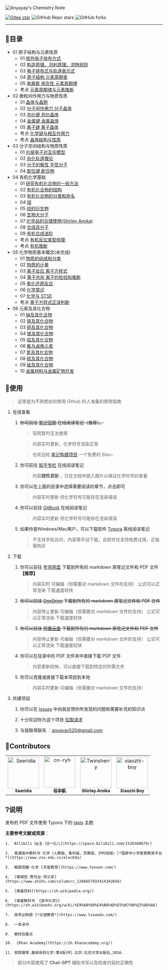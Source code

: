 <!-- > 当前该笔记项目正在寻找继承人！（有意者与我联系anyayay520@gmail.com） -->

![Anyayay's Chemistry Note](Logo.png)

<!-- > ![Anyayay's Chemistry Note](https://repobeats.axiom.co/api/embed/7fb7b6c3c43b757655dc9bb5b6207950dbda3442.svg "Repobeats analytics image") -->

[![Gitee star](https://gitee.com/xiaozhi_boy/Chemistry-Note/badge/star.svg?theme=dark)](https://gitee.com/xiaozhi_boy/Chemistry-Note)
![GitHub Repo stars](https://img.shields.io/github/stars/Seeridia/Chemistry-Note)
![GitHub forks](https://img.shields.io/github/forks/Seeridia/Chemistry-Note)


---


## 🧭目录

- 01 原子结构与元素性质
  - 01 [核外电子排布方式](01%20原子结构与元素性质/01%20核外电子排布方式.md)
  - 02 [构造原理、泡利原理、洪特规则](01%20原子结构与元素性质/02%20构造原理、泡利原理、洪特规则.md)
  - 03 [电子排布式与轨道表示式](01%20原子结构与元素性质/03%20电子排布式与轨道表示式.md)
  - 04 [原子结构 元素周期表](01%20原子结构与元素性质/04%20原子结构%20元素周期表.md)
  - 05 [电离能 电负性 元素周期律](01%20原子结构与元素性质/05%20电离能%20电负性%20元素周期律.md)
  - 考点 [元素周期律与元素推断](01%20原子结构与元素性质/考点%20元素周期律与元素推断.md)
- 02 微粒间作用力与物质性质
  - 01 [晶体与晶胞](02%20微粒间作用力与物质性质/01%20晶体与晶胞（基础知识）.md)
  - 02 [分子间作用力 分子晶体](02%20微粒间作用力与物质性质/02%20分子间作用力%20分子晶体.md)
  - 03 [共价键 共价晶体](02%20微粒间作用力与物质性质/04%20金属键%20金属晶体.md)
  - 04 [金属键 金属晶体](02%20微粒间作用力与物质性质/04%20金属键%20金属晶体.md)
  - 05 [离子键 离子晶体](02%20微粒间作用力与物质性质/05%20离子键%20离子晶体.md)
  - 考点 [化学键与相互作用力](/02%20%E5%BE%AE%E7%B2%92%E9%97%B4%E4%BD%9C%E7%94%A8%E5%8A%9B%E4%B8%8E%E7%89%A9%E8%B4%A8%E6%80%A7%E8%B4%A8/%E8%80%83%E7%82%B9%20%E5%8C%96%E5%AD%A6%E9%94%AE%E4%B8%8E%E7%9B%B8%E4%BA%92%E4%BD%9C%E7%94%A8%E5%8A%9B.md)
  - 考点 [晶体结构与性质](02%20微粒间作用力与物质性质/考点%20晶体结构与性质.md)
- 03 分子空间结构与物质性质
  - 01 [价层电子对互斥模型](03%20分子空间结构与物质性质/01%20价层电子对互斥模型(VSEPR).md)
  - 02 [杂化轨道理论](03%20分子空间结构与物质性质/02%20杂化轨道理论.md)
  - 03 [分子的极性 手性分子](/03%20%E5%88%86%E5%AD%90%E7%A9%BA%E9%97%B4%E7%BB%93%E6%9E%84%E4%B8%8E%E7%89%A9%E8%B4%A8%E6%80%A7%E8%B4%A8/03%20%E5%88%86%E5%AD%90%E7%9A%84%E6%9E%81%E6%80%A7%20%E6%89%8B%E6%80%A7%E5%88%86%E5%AD%90.md)
  - 04 [配位键 配合物](/03%20%E5%88%86%E5%AD%90%E7%A9%BA%E9%97%B4%E7%BB%93%E6%9E%84%E4%B8%8E%E7%89%A9%E8%B4%A8%E6%80%A7%E8%B4%A8/04%20%E9%85%8D%E4%BD%8D%E9%94%AE%20%E9%85%8D%E5%90%88%E7%89%A9.md)
- 04 有机化学基础
  - 01 [研究有机化合物的一般方法](/04%20%E6%9C%89%E6%9C%BA%E5%8C%96%E5%AD%A6%E5%9F%BA%E7%A1%80/01%20%E7%A0%94%E7%A9%B6%E6%9C%89%E6%9C%BA%E5%8C%96%E5%90%88%E7%89%A9%E7%9A%84%E4%B8%80%E8%88%AC%E6%96%B9%E6%B3%95.md)
  - 02 [有机化合物的结构](/04%20%E6%9C%89%E6%9C%BA%E5%8C%96%E5%AD%A6%E5%9F%BA%E7%A1%80/02%20%E6%9C%89%E6%9C%BA%E5%8C%96%E5%90%88%E7%89%A9%E7%9A%84%E7%BB%93%E6%9E%84.md)
  - 03 [有机化合物的分类和命名](/04%20%E6%9C%89%E6%9C%BA%E5%8C%96%E5%AD%A6%E5%9F%BA%E7%A1%80/03%20%E6%9C%89%E6%9C%BA%E5%8C%96%E5%90%88%E7%89%A9%E7%9A%84%E5%88%86%E7%B1%BB%E5%92%8C%E5%91%BD%E5%90%8D.md)
  - 04 [烃](/04%20%E6%9C%89%E6%9C%BA%E5%8C%96%E5%AD%A6%E5%9F%BA%E7%A1%80/04%20%E7%83%83.md)
  - 05 [烃的衍生物](/04%20%E6%9C%89%E6%9C%BA%E5%8C%96%E5%AD%A6%E5%9F%BA%E7%A1%80/05%20%E7%83%83%E7%9A%84%E8%A1%8D%E7%94%9F%E7%89%A9.md)
  - 06 [生物大分子](/04%20%E6%9C%89%E6%9C%BA%E5%8C%96%E5%AD%A6%E5%9F%BA%E7%A1%80/06%20%E7%94%9F%E7%89%A9%E5%A4%A7%E5%88%86%E5%AD%90.md)
  - 07 [化学品的合理使用(Shirley Amika)](/04%20%E6%9C%89%E6%9C%BA%E5%8C%96%E5%AD%A6%E5%9F%BA%E7%A1%80/07%20%E5%8C%96%E5%AD%A6%E5%93%81%E7%9A%84%E5%90%88%E7%90%86%E4%BD%BF%E7%94%A8(Shirley%20Amika).md)
  - 08 [合成高分子](/04%20%E6%9C%89%E6%9C%BA%E5%8C%96%E5%AD%A6%E5%9F%BA%E7%A1%80/08%20%E5%90%88%E6%88%90%E9%AB%98%E5%88%86%E5%AD%90.md)
  - 09 [有机合成进阶](/04%20有机化学基础/09%20有机合成进阶.md)
  - 考点 [有机反应类型梳理](/04%20%E6%9C%89%E6%9C%BA%E5%8C%96%E5%AD%A6%E5%9F%BA%E7%A1%80/%E8%80%83%E7%82%B9%20%E6%9C%89%E6%9C%BA%E5%8F%8D%E5%BA%94%E7%B1%BB%E5%9E%8B%E6%A2%B3%E7%90%86.md)
  - 考点 [有机推断](/04%20%E6%9C%89%E6%9C%BA%E5%8C%96%E5%AD%A6%E5%9F%BA%E7%A1%80/%E8%80%83%E7%82%B9%20%E6%9C%89%E6%9C%BA%E6%8E%A8%E6%96%AD.md)
- 05 化学物质基本概念(未完成)
  - 01 [物质的组成和分类](/05%20化学物质基本概念/01%20物质的组成和分类.md)
  - 02 [物质的计量](/05%20化学物质基本概念/02%20物质的计量.md)
  - 03 [离子反应 离子方程式](/05%20化学物质基本概念/03%20离子反应%20离子方程式.md)
  - 04 [离子共存 离子的检验和推断](/05%20化学物质基本概念/04%20离子共存%20离子的检验和推断.md)
  - 05 [氧化还原反应](/05%20化学物质基本概念/05%20氧化还原反应.md)
  - 06 [化学常识](/05%20化学物质基本概念/06%20化学常识.md)
  - 07 [化学与 STSE](/05%20化学物质基本概念/07%20化学与%20STSE.md)
  - 考点 [离子方程式正误判断](/05%20化学物质基本概念/考点%20离子方程式正误判断.md)
- 06 元素及其化合物
  - 01 [钠及其化合物](/06%20元素及其化合物/01%20钠及其化合物.md)
  - 02 [铁及其化合物](/06%20元素及其化合物/02%20铁及其化合物.md)
  - 03 [铜及其化合物](/06%20元素及其化合物/03%20铜及其化合物.md)
  - 04 [镁及其化合物](/06%20元素及其化合物/04%20镁及其化合物.md)
  - 05 [铝及其化合物](/06%20元素及其化合物/05%20铝及其化合物.md)
  - 06 [氟与卤族元素](/06%20元素及其化合物/06%20氟与卤族元素.md)
  - 07 [氮及其化合物](/06%20元素及其化合物/07%20氮及其化合物.md)
  - 08 [硫及其化合物](/06%20元素及其化合物/08%20硫及其化合物.md)
  - 09 [硅及其化合物](/06%20元素及其化合物/09%20硅及其化合物.md)
  - 10 [金属材料与金属矿物开发](/06%20元素及其化合物/10%20金属材料与金属矿物开发.md)


## 📂使用
> 这里是为不熟悉如何使用 Github 的人准备的使用指南

1. 在线查看

    1. ~~你可前往 [笔记官网](https://note.cnryh.cn) 在线阅读笔记（推荐）。~~

        > 官网暂时无法使用

        > 内容实时更新，化学符号渲染正常

        > 也欢迎给 [笔记构建项目](https://github.com/cn-ryh/Chemistry-Note-Build) 一个免费的 Star~

    2. 你可前往 [知乎专栏](https://www.zhihu.com/column/c_1633012543521390594) 在线阅读笔记

        > 内容**随性更新** ，已在文档中放入图片以保证化学符号的查看

    3. 你可以在上面的目录中选择需要阅读的章节，点击即可

        > 内容实时更新 但化学符号可能存在渲染错误

    4. 你可以前往 [GitBook](https://anyayays-organization.gitbook.io/chemistry-note/) 在线阅读笔记

        > 内容实时更新 但化学符号可能存在渲染错误
        
    5. 如果你是Windows/Mac用户，可以下载软件 [Typora](https://typoraio.cn/) 离线阅读笔记

        > 不支持手机访问，内容需手动下载，且软件仅支持免费试用，正版需购买

2. 下载

    1. 你可以前往 [夸克网盘](https://pan.quark.cn/s/7cafe5dfd9a2) 下载到所有的 markdown 原笔记文件和 PDF 文件 **【推荐】**

        > 内容实时 可编辑（但需要对 markdown 文件的支持） 公式可以正常渲染 下载速度较快

    2. ~~你可以前往 [OneDrive](https://zywoffice-my.sharepoint.com/:f:/g/personal/wjh_zywoffice_onmicrosoft_com/Eu3TiqJ0or5Ls2w32zL7u6EBXeh7pROhCuGqLQP-j-PbwQ?e=gb6yZF) 下载到所有的 markdown 原笔记文件和 PDF 文件~~

        > 内容停止更新 可编辑（但需要对 markdown 文件的支持） 公式可以正常渲染 下载速度较快

    3. ~~你可以前往 [阿里云盘](https://www.alipan.com/s/aU66F4xRH2w) 下载到所有的 markdown 原笔记文件和 PDF 文件~~

        > 内容停止更新 可编辑（但需要对 markdown 文件的支持） 公式可以正常渲染 下载速度较快

    4. 你可以在目录中的 PDF 文件夹中直接下载 PDF 文件 

        > 内容更新较快，可以直接下载到特定的所需文件

    5. 你可以克隆或直接下载本项目到本地

        > 内容实时更新 可编辑（但需要对 markdown 文件的支持）

3. 共建项目

    1. 你可以在 [Issues](https://github.com/Anyayay/Chemistry/issues) 中向我反馈你所发现的问题和需要补充的知识点

    2. 十分欢迎你为这个项目 [拉取请求](https://github.com/Anyayay/Chemistry-Note/pulls)

    3. 与我取得联系 ：anyayay520@gmail.com


## 👏Contributors

<!-- readme: collaborators,contributors -start -->
<table>
<tr>
    <td align="center">
        <a href="https://github.com/Seeridia">
            <img src="https://avatars.githubusercontent.com/u/37764175?v=4" width="100;" alt="Seeridia"/>
            <br />
            <sub><b>Seeridia</b></sub>
        </a>
    </td>
    <td align="center">
        <a href="https://github.com/cn-ryh">
            <img src="https://avatars.githubusercontent.com/u/93967737?v=4" width="100;" alt="cn-ryh"/>
            <br />
            <sub><b>任宇航</b></sub>
        </a>
    </td>
    <td align="center">
        <a href="https://github.com/Twinsherry">
            <img src="https://avatars.githubusercontent.com/u/110149558?v=4" width="100;" alt="Twinsherry"/>
            <br />
            <sub><b>Shirley Amika</b></sub>
        </a>
    </td>
    <td align="center">
        <a href="https://github.com/xiaozhi-boy">
            <img src="https://avatars.githubusercontent.com/u/121842440?v=4" width="100;" alt="xiaozhi-boy"/>
            <br />
            <sub><b>Xiaozhi Boy</b></sub>
        </a>
    </td></tr>
</table>
<!-- readme: collaborators,contributors -end -->

## ❔说明

发布的 PDF 文件使用 Typora 下的 [lapis](https://github.com/YiNNx/typora-theme-lapis) 主题

**主要参考文献或资源**：

    1.  Bilibili Up主 [@一化儿](https://space.bilibili.com/1526560679/)
    
    2.  普通高中教科书 化学（人教版、鲁科版、苏教版、沪科技版）[*国家中小学智慧教育平台*](https://www.zxx.edu.cn/elecEdu)
    
    3.  解题觉醒-化学 [天星教育](https://www.tesoon.com/)
    
    4.  [璎晴宫·霁月台·芳兰亭](https://www.zhihu.com/column/c_1266657933414342656)
    
    5.  [维基百科](https://zh.wikipedia.org/)
    
    6.  [维基教科书 《高中化学》](https://zh.wikibooks.org/wiki/%E9%AB%98%E4%B8%AD%E5%8C%96%E5%AD%A6)
    
    7.  高考必刷题 [*众望教育*](https://www.lxzwedu.com/)
    
    8.  一本涂书
    
    9.  教材划重点
    
    10.  [Khan Academy](https://zh.khanacademy.org/)
    
    11. 邢其毅等.基础有机化学:第4版[M].北京:北京大学出版社,2016.

> 部分内容使用了 **Chat-GPT** 辅助书写以及检查内容的正确性

